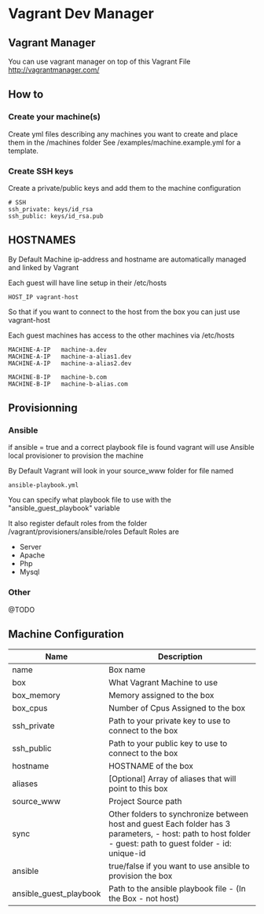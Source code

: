 # Vagrant Dev Manager 


## Vagrant Manager

You can use vagrant manager on top of this Vagrant File
http://vagrantmanager.com/

## How to


### Create your machine(s)

Create yml files describing any machines you want to create and place them in the /machines folder
See /examples/machine.example.yml for a template.

### Create SSH keys

Create a private/public keys and add them to the machine configuration

```
# SSH
ssh_private: keys/id_rsa
ssh_public: keys/id_rsa.pub
```


## HOSTNAMES

By Default Machine ip-address and hostname are automatically managed and linked by Vagrant

Each guest will have line setup in their /etc/hosts

```
HOST_IP vagrant-host
```

So that if you want to connect to the host from the box you can just use vagrant-host

Each guest machines has access to the other machines via /etc/hosts
 
```
MACHINE-A-IP   machine-a.dev
MACHINE-A-IP   machine-a-alias1.dev
MACHINE-A-IP   machine-a-alias2.dev

MACHINE-B-IP   machine-b.com
MACHINE-B-IP   machine-b-alias.com
```


## Provisionning 

### Ansible

if ansible = true and a correct playbook file is found vagrant will use Ansible local provisioner to provision the machine

By Default Vagrant will look in your source_www folder for file named 

```
ansible-playbook.yml
```

You can specify what playbook file to use with the "ansible_guest_playbook" variable

It also register default roles from the folder /vagrant/provisioners/ansible/roles
Default Roles are 

- Server
- Apache
- Php
- Mysql

### Other 

@TODO

## Machine Configuration 



| Name                   | Description                                                                                                                                                 |
|------------------------|-------------------------------------------------------------------------------------------------------------------------------------------------------------|
| name                   | Box name                                                                                                                                                    |
| box                    | What Vagrant Machine to use                                                                                                                                 |
| box_memory             | Memory assigned to the box                                                                                                                                  |
| box_cpus               | Number of Cpus Assigned to the box                                                                                                                          |
| ssh_private            | Path to your private key to use to connect to the box                                                                                                       |
| ssh_public             | Path to your public key to use to connect to the box                                                                                                        |
| hostname               | HOSTNAME of the box                                                                                                                                         |
| aliases                | [Optional] Array of aliases that will point to this box                                                                                                     |
| source_www             | Project Source path                                                                                                                                         |
| sync                   | Other folders to synchronize between host and guest Each folder has 3 parameters, - host: path to host folder - guest: path to guest folder - id: unique-id |
| ansible                | true/false if you want to use ansible to provision the box                                                                                                  |
| ansible\_guest\_playbook | Path to the ansible playbook file - (In the Box - not host) 

